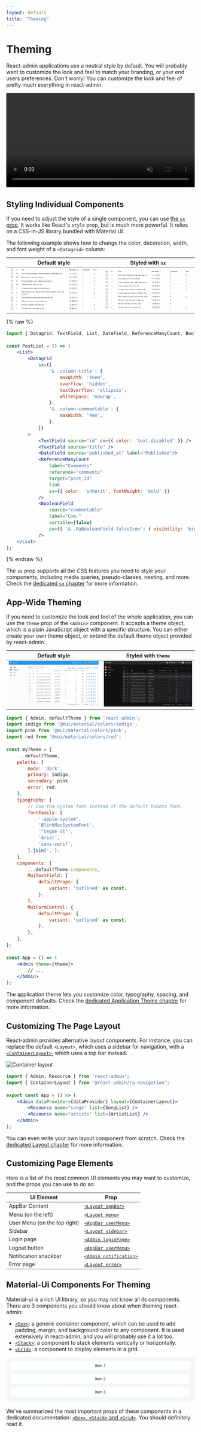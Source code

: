 ```yaml
---
layout: default
title: "Theming"
---
```


# Theming

React-admin applications use a neutral style by default. You will probably want to customize the look and feel to match your branding, or your end users preferences. Don't worry! You can customize the look and feel of pretty much everything in react-admin.

<video controls autoplay playsinline muted loop width="100%">
  <source src="https://user-images.githubusercontent.com/99944/116970434-4a926480-acb8-11eb-8ce2-0602c680e45e.mp4" type="video/webm" />
  Your browser does not support the video tag.
</video>

## Styling Individual Components

If you need to adjust the style of a single component, you can use [the `sx` prop](./SX.md). It works like React's `style` prop, but is much more powerful. It relies on a CSS-in-JS library bundled with Material UI.

The following example shows how to change the color, decoration, width, and font weight of a `<Datagrid>` column:

| Default style | Styled with `sx` | 
| --- | --- |
| [![Default style](./img/datagrid-sx-unstyled.webp)](./img/datagrid-sx-unstyled.webp) | [![Styled with `sx`](./img/datagrid-sx-styled.webp)](./img/datagrid-sx-styled.webp) |

{% raw %}
```jsx
import { Datagrid, TextField, List, DateField, ReferenceManyCount, BooleanField } from 'react-admin';

const PostList = () => (
    <List>
        <Datagrid
            sx={{
                '& .column-title': {
                    maxWidth: '16em',
                    overflow: 'hidden',
                    textOverflow: 'ellipsis',
                    whiteSpace: 'nowrap',
                },
                '& .column-commentable': {
                    maxWidth: '4em',
                },
            }}
        >
            <TextField source="id" sx={{ color: 'text.disabled' }} />
            <TextField source="title" />
            <DateField source="published_at" label="Published"/>
            <ReferenceManyCount
                label="Comments"
                reference="comments"
                target="post_id"
                link
                sx={{ color: 'inherit', fontWeight: 'bold' }}
            />
            <BooleanField
                source="commentable"
                label="Com."
                sortable={false}
                sx={{ '& .RaBooleanField-falseIcon': { visibility: 'hidden' } }}
            />
    </List>
);
```
{% endraw %}

The `sx` prop supports all the CSS features you need to style your components, including media queries, pseudo-classes, nesting, and more. Check the [dedicated `sx` chapter](./SX.md) for more information.

## App-Wide Theming

If you need to customize the look and feel of the whole application, you can use the `theme` prop of the `<Admin>` component. It accepts a theme object, which is a plain JavaScript object with a specific structure. You can either create your own theme object, or extend the default theme object provided by react-admin.

| Default style | Styled with `theme` | 
| --- | --- |
| [![Default style](./img/datagrid-theme-unstyled.webp)](./img/datagrid-theme-unstyled.webp) | [![Styled with `theme`](./img/datagrid-theme-styled.webp)](./img/datagrid-theme-styled.webp) |

```jsx
import { Admin, defaultTheme } from 'react-admin';
import indigo from '@mui/material/colors/indigo';
import pink from '@mui/material/colors/pink';
import red from '@mui/material/colors/red';

const myTheme = {
    ...defaultTheme,
    palette: {
        mode: 'dark',
        primary: indigo,
        secondary: pink,
        error: red,
    },
    typography: {
        // Use the system font instead of the default Roboto font.
        fontFamily: [
            '-apple-system',
            'BlinkMacSystemFont',
            '"Segoe UI"',
            'Arial',
            'sans-serif',
        ].join(','),
    },
    components: {
        ...defaultTheme.components,
        MuiTextField: {
            defaultProps: {
                variant: 'outlined' as const,
            },
        },
        MuiFormControl: {
            defaultProps: {
                variant: 'outlined' as const,
            },
        },
    },
};

const App = () => (
    <Admin theme={theme}>
        // ...
    </Admin>
);
```

The application theme lets you customize color, typography, spacing, and component defaults. Check the [dedicated Application Theme chapter](./AppTheme.md) for more information.

## Customizing The Page Layout

React-admin provides alternative layout components. For instance, you can replace the default `<Layout>`, which uses a sidebar for navigation, with a [`<ContainerLayout>`](./ContainerLayout.md), which uses a top bar instead.

![Container layout](https://marmelab.com/ra-enterprise/modules/assets/ra-navigation/latest/container-layout.png)

```jsx
import { Admin, Resource } from 'react-admin';
import { ContainerLayout } from '@react-admin/ra-navigation';

export const App = () => (
    <Admin dataProvider={dataProvider} layout={ContainerLayout}>
        <Resource name="songs" list={SongList} />
        <Resource name="artists" list={ArtistList} />
    </Admin>
);
```

You can even write your own layout component from scratch. Check the [dedicated Layout chapter](./Layout.md) for more information.

## Customizing Page Elements

Here is a list of the most common UI elements you may want to customize, and the props you can use to do so:

| UI Element | Prop |
| --- | --- |
| AppBar Content | [`<Layout appBar>`](./Layout.md#appbar) |
| Menu (on the left) | [`<Layout menu>`](./Layout.md#menu) |
| User Menu (on the top right) | [`<AppBar userMenu>`](./AppBar.md#usermenu) |
| Sidebar | [`<Layout sidebar>`](./Layout.md#sidebar) |
| Login page | [`<Admin loginPage>`](./Authentication.md#customizing-the-login-component) |
| Logout button | [`<AppBar userMenu>`](./AppBar.md#usermenu) |
| Notification snackbar | [`<Admin notification>`](./Admin.md#notification) |
| Error page | [`<Layout error>`](./Layout.md#error) |

## Material-Ui Components For Theming

Material-ui is a rich UI library, so you may not know all its components. There are 3 components you should know about when theming react-admin:

- [`<Box>`](./BoxStackGrid.md#box): a generic container component, which can be used to add padding, margin, and background color to any component. It is used extensively in react-admin, and you will probably use it a lot too.
- [`<Stack>`](./BoxStackGrid.md#stack): a component to stack elements vertically or horizontally. 
- [`<Grid>`](./BoxStackGrid.md#grid): a component to display elements in a grid. 

![Stack](./img/stack.webp)

We've summarized the most important props of these components in a dedicated documentation: [`<Box>`, `<Stack>` and `<Grid>`](./BoxStackGrid.md). You should definitely read it.